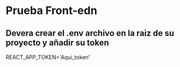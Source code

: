 # Prueba Front-edn

## Devera crear el .env archivo en la raiz de su proyecto y añadir su token
REACT_APP_TOKEN='Aqui_token'
